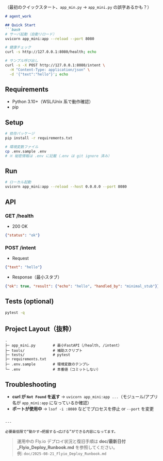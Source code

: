 
（最初のクイックスタート、`app_min.py` → `app_mini.py` の誤字あるかも？）


````markdown
# agent_work

## Quick Start
```bash
# サーバ起動（自動リロード）
uvicorn app_mini:app --reload --port 8080

# 健康チェック
curl -s http://127.0.0.1:8080/health; echo

# サンプル呼び出し
curl -s -X POST http://127.0.0.1:8080/intent \
  -H "Content-Type: application/json" \
  -d '{"text":"hello"}'; echo
````

## Requirements

* Python 3.10+（WSL/Unix 系で動作確認）
* pip

## Setup

```bash
# 依存パッケージ
pip install -r requirements.txt

# 環境変数ファイル
cp .env.sample .env
# ※ 秘密情報は .env に記載（.env は git ignore 済み）
```

## Run

```bash
# ローカル起動
uvicorn app_mini:app --reload --host 0.0.0.0 --port 8080
```

## API

### GET /health

* 200 OK

```json
{"status": "ok"}
```

### POST /intent

* Request

```json
{"text": "hello"}
```

* Response（最小スタブ）

```json
{"ok": true, "result": {"echo": "hello", "handled_by": "minimal_stub"}}
```

## Tests (optional)

```bash
pytest -q
```

## Project Layout（抜粋）

```
.
├─ app_mini.py        # 最小FastAPI（/health, /intent）
├─ tools/             # 補助スクリプト
├─ tests/             # pytest
├─ requirements.txt
├─ .env.sample        # 環境変数のテンプレ
└─ .env               # 本番値（コミットしない）
```

## Troubleshooting

* **curl が `Not Found` を返す**
  → `uvicorn app_mini:app ...`（モジュール/アプリ名が `app_mini:app` になっているか確認）
* **ポートが使用中**
  → `lsof -i :8080` などでプロセスを停止 or `--port` を変更

```

---

必要最低限で“動かす→把握する→広げる”ができる内容になってます。  

```
<!-- 2025-08-21: 理由= 次任者が最初に見るべき運用手順をワンラインで案内 -->
> 運用中の Fly.io デプロイ状況と復旧手順は **doc/最新日付\_Flyio\_Deploy\_Runbook.md** を参照してください。  
> 例: `doc/2025-08-21_Flyio_Deploy_Runbook.md`
